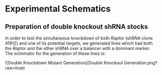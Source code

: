 Experimental Schematics
========================

Preparation of double knockout shRNA stocks
--------------------------------------------

In order to test the simultaneous knockdown of both *Raptor* (shRNA clone 41912) and one of its potential targets, we generated lines which had both the *Raptor* and the other shRNA over a balancer with a dominant marker.
The schematic for the generation of these lines is:

![Double Knockdown Mutant Generation](Double Knockout Generation.png?raw=true)

